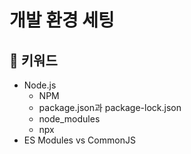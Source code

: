 # 개발 환경 세팅

## :whale2: 키워드

* Node.js
  * NPM
  * package.json과 package-lock.json  
  * node_modules
  * npx
* ES Modules vs CommonJS